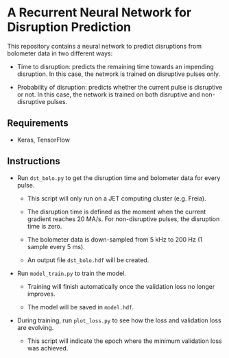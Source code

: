 # A Recurrent Neural Network for Disruption Prediction

This repository contains a neural network to predict disruptions from bolometer data in two different ways:

* Time to disruption: predicts the remaining time towards an impending disruption. In this case, the network is trained on disruptive pulses only.

* Probability of disruption: predicts whether the current pulse is disruptive or not. In this case, the network is trained on both disruptive and non-disruptive pulses.

## Requirements

- Keras, TensorFlow

## Instructions

- Run `dst_bolo.py` to get the disruption time and bolometer data for every pulse.

    - This script will only run on a JET computing cluster (e.g. Freia).
    
    - The disruption time is defined as the moment when the current gradient reaches 20 MA/s. For non-disruptive pulses, the disruption time is zero.

    - The bolometer data is down-sampled from 5 kHz to 200 Hz (1 sample every 5 ms).

    - An output file `dst_bolo.hdf` will be created.

- Run `model_train.py` to train the model.

    - Training will finish automatically once the validation loss no longer improves.
    
    - The model will be saved in `model.hdf`.

- During training, run `plot_loss.py` to see how the loss and validation loss are evolving.

    - This script will indicate the epoch where the minimum validation loss was achieved.
